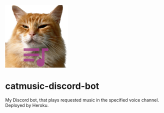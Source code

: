 <img src="https://raw.githubusercontent.com/DarkCat09/catmusic-discord-bot/main/logo/catmusic.png" width="200" height="200" alt="logo" />

# catmusic-discord-bot
My Discord bot, that plays requested music in the specified voice channel.  
Deployed by Heroku.
